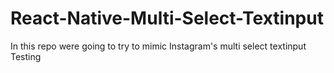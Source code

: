 # React-Native-Multi-Select-Textinput
In this repo were going to try to mimic Instagram's multi select textinput
Testing
